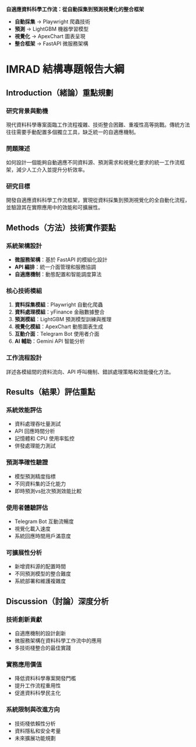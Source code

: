 **自適應資料科學工作流：從自動採集到預測視覺化的整合框架**

- **自動採集** → Playwright 爬蟲技術
- **預測** → LightGBM 機器學習模型
- **視覺化** → ApexChart 圖表呈現
- **整合框架** → FastAPI 微服務架構


# IMRAD 結構專題報告大綱

## Introduction（緒論）重點規劃

### 研究背景與動機
現代資料科學專案面臨工作流程複雜、技術整合困難、重複性高等挑戰。傳統方法往往需要手動配置多個獨立工具，缺乏統一的自適應機制。

### 問題陳述
如何設計一個能夠自動適應不同資料源、預測需求和視覺化要求的統一工作流框架，減少人工介入並提升分析效率。

### 研究目標
開發自適應資料科學工作流框架，實現從資料採集到預測視覺化的全自動化流程，並驗證其在實際應用中的效能和可擴展性。

## Methods（方法）技術實作要點

### 系統架構設計
- **微服務架構**：基於 FastAPI 的模組化設計
- **API 編排**：統一介面管理和服務協調
- **自適應機制**：動態配置和智能調度算法

### 核心技術模組
1. **資料採集模組**：Playwright 自動化爬蟲
2. **資料處理模組**：yFinance 金融數據整合
3. **預測模組**：LightGBM 預測模型訓練與推理
4. **視覺化模組**：ApexChart 動態圖表生成
5. **互動介面**：Telegram Bot 使用者介面
6. **AI 輔助**：Gemini API 智能分析

### 工作流程設計
詳述各模組間的資料流向、API 呼叫機制、錯誤處理策略和效能優化方法。

## Results（結果）評估重點

### 系統效能評估
- 資料處理吞吐量測試
- API 回應時間分析
- 記憶體和 CPU 使用率監控
- 併發處理能力測試

### 預測準確性驗證
- 模型預測精度指標
- 不同資料集的泛化能力
- 即時預測vs批次預測效能比較

### 使用者體驗評估
- Telegram Bot 互動流暢度
- 視覺化載入速度
- 系統回應時間用戶滿意度

### 可擴展性分析
- 新增資料源的配置時間
- 不同預測模型的整合難度
- 系統部署和維護複雜度

## Discussion（討論）深度分析

### 技術創新貢獻
- 自適應機制的設計創新
- 微服務架構在資料科學工作流中的應用
- 多技術棧整合的最佳實踐

### 實務應用價值
- 降低資料科學專案開發門檻
- 提升工作流程重用性
- 促進資料科學民主化

### 系統限制與改進方向
- 技術棧依賴性分析
- 資料隱私和安全考量
- 未來擴展功能規劃
